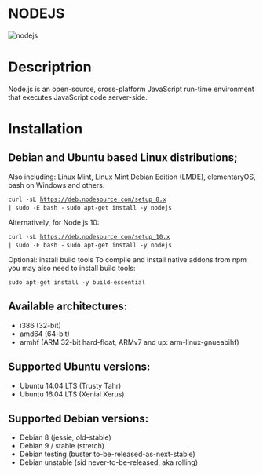    # NODEJS
![nodejs](http://yannickloriot.com/wp-content/uploads/2016/04/nodejs_logo_2016.png)

   # Descriptrion

Node.js is an open-source, cross-platform JavaScript run-time environment that executes JavaScript code server-side.

   # Installation

   ## Debian and Ubuntu based Linux distributions;
   
   Also including: Linux Mint, Linux Mint Debian Edition (LMDE), elementaryOS, bash on Windows and others.

   <code>curl -sL https://deb.nodesource.com/setup_8.x | sudo -E bash -</code>
   <code>sudo apt-get install -y nodejs</code>

   Alternatively, for Node.js 10:

   <code>curl -sL https://deb.nodesource.com/setup_10.x | sudo -E bash -</code>
   <code>sudo apt-get install -y nodejs</code>

   Optional: install build tools
   To compile and install native addons from npm you may also need to install build tools:

   <code>sudo apt-get install -y build-essential</code>

   ## Available architectures:

   * i386 (32-bit)
   * amd64 (64-bit)
   * armhf (ARM 32-bit hard-float, ARMv7 and up: arm-linux-gnueabihf)

   ## Supported Ubuntu versions:

   * Ubuntu 14.04 LTS (Trusty Tahr)
   * Ubuntu 16.04 LTS (Xenial Xerus)

   ## Supported Debian versions:

   * Debian 8 (jessie, old-stable)
   * Debian 9 / stable (stretch)
   * Debian testing (buster to-be-released-as-next-stable)
   * Debian unstable (sid never-to-be-released, aka rolling)